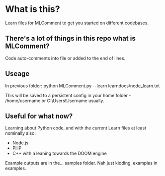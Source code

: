 # What is this?

Learn files for MLComment to get you started on different codebases.

## There's a lot of things in this repo what is MLComment?
Code auto-comments into file or added to the end of lines.

## Useage
In previous folder:
python MLComment.py --learn learndocs/node_learn.txt

This will be saved to a persistent config in your home folder - /home/username or C:\Users\Username usually.

## Useful for what now?
Learning about Python code, and with the current Learn files at least nominally also:
- Node.js
- PHP
- C++ with a leaning towards the DOOM engine

Example outputs are in the... samples folder. Nah just kidding, examples in examples.